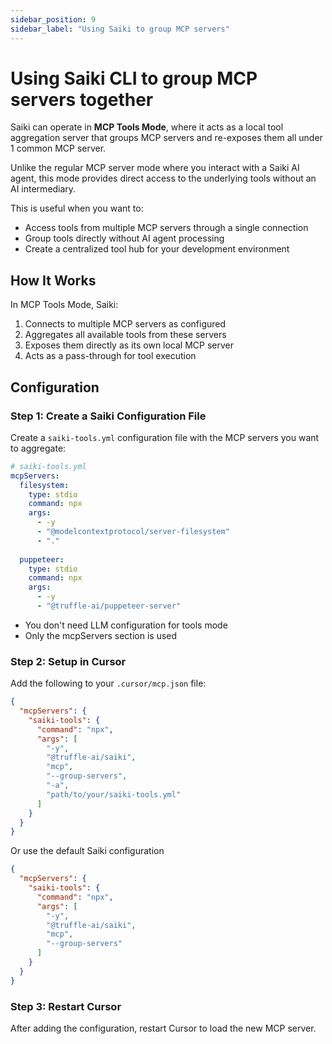 ```yaml
---
sidebar_position: 9
sidebar_label: "Using Saiki to group MCP servers"
---
```


# Using Saiki CLI to group MCP servers together

Saiki can operate in **MCP Tools Mode**, where it acts as a local tool aggregation server that groups MCP servers and re-exposes them all under 1 common MCP server. 

Unlike the regular MCP server mode where you interact with a Saiki AI agent, this mode provides direct access to the underlying tools without an AI intermediary.

This is useful when you want to:
- Access tools from multiple MCP servers through a single connection
- Group tools directly without AI agent processing
- Create a centralized tool hub for your development environment

## How It Works

In MCP Tools Mode, Saiki:
1. Connects to multiple MCP servers as configured
2. Aggregates all available tools from these servers
3. Exposes them directly as its own local MCP server
4. Acts as a pass-through for tool execution

## Configuration

### Step 1: Create a Saiki Configuration File

Create a `saiki-tools.yml` configuration file with the MCP servers you want to aggregate:

```yaml
# saiki-tools.yml
mcpServers:
  filesystem:
    type: stdio
    command: npx
    args:
      - -y
      - "@modelcontextprotocol/server-filesystem"
      - "."
  
  puppeteer:
    type: stdio
    command: npx
    args:
      - -y
      - "@truffle-ai/puppeteer-server"
```

 - You don't need LLM configuration for tools mode
 - Only the mcpServers section is used

### Step 2: Setup in Cursor

Add the following to your `.cursor/mcp.json` file:

```json
{
  "mcpServers": {
    "saiki-tools": {
      "command": "npx",
      "args": [
        "-y", 
        "@truffle-ai/saiki", 
        "mcp",
        "--group-servers",
        "-a",
        "path/to/your/saiki-tools.yml"
      ]
    }
  }
}
```

Or use the default Saiki configuration

```json
{
  "mcpServers": {
    "saiki-tools": {
      "command": "npx",
      "args": [
        "-y", 
        "@truffle-ai/saiki", 
        "mcp",
        "--group-servers"
      ]
    }
  }
}
```

### Step 3: Restart Cursor

After adding the configuration, restart Cursor to load the new MCP server.

